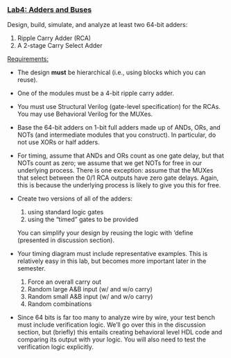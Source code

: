 ### <ins>Lab4: Adders and Buses</ins>
Design, build, simulate, and analyze at least two 64-bit adders:

1. Ripple Carry Adder (RCA)
2. A 2-stage Carry Select Adder

<ins>Requirements:</ins>

* The design **must** be hierarchical (i.e., using blocks which you can reuse).

* One of the modules must be a 4-bit ripple carry adder.

* You must use Structural Verilog (gate-level specification) for the RCAs. You may use Behavioral Verilog for the MUXes.

* Base the 64-bit adders on 1-bit full adders made up of ANDs, ORs, and NOTs (and intermediate modules that you construct). In particular, do not use XORs or half adders.

* For timing, assume that ANDs and ORs count as one gate delay, but that NOTs count as zero; we assume that we get NOTs for free in our underlying process. There is one exception: assume that the MUXes that select between the 0/1 RCA outputs have zero gate delays. Again, this is because the underlying process is likely to give you this for free.

* Create two versions of all of the adders:
  1. using standard logic gates
  2. using the “timed” gates to be provided
  
  You can simplify your design by reusing the logic with ‘define (presented in discussion section).

* Your timing diagram must include representative examples. This is relatively easy in this lab, but becomes more important later in the semester.
  1. Force an overall carry out
  2. Random large A&B input (w/ and w/o carry)
  3. Random small A&B input (w/ and w/o carry)
  4. Random combinations

* Since 64 bits is far too many to analyze wire by wire, your test bench must include verification logic. We’ll go over this in the discussion section, but (briefly) this entails creating behavioral level HDL code and comparing its output with your logic. You will also need to test the verification logic explicitly.
